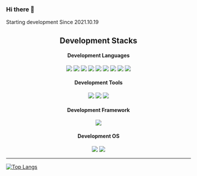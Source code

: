 ### Hi there 👋

Starting development Since 2021.10.19  


<!-- 개발 스택 시작 -->

<!-- 참조
https://shields.io/
https://simpleicons.org/
https://byul91oh.tistory.com/214
<img src="https://img.shields.io/badge/표시할이름(dwdwd)-색상(777BB4)?style=for-the-badge&logo=기술스택아이콘(PHP)&logoColor=(로고색상)white">
-->
<div align="center">
  <h2>Development Stacks</h2>

  
<h4>Development Languages</h4>
<img src="https://img.shields.io/badge/PHP-777BB4?style=for-the-badge&logo=PHP&logoColor=white"> <img src="https://img.shields.io/badge/JAVA-007396?style=for-the-badge&logo=java&logoColor=white"> <img src="https://img.shields.io/badge/Python-3776AB?style=for-the-badge&logo=Python&logoColor=white"> <img src="https://img.shields.io/badge/javascript-F7DF1E?style=for-the-badge&logo=javascript&logoColor=black"> <img src="https://img.shields.io/badge/jquery-0769AD?style=for-the-badge&logo=jquery&logoColor=white"> <img src="https://img.shields.io/badge/html-E34F26?style=for-the-badge&logo=html5&logoColor=white"> <img src="https://img.shields.io/badge/mysql-4479A1?style=for-the-badge&logo=mysql&logoColor=white"> <img src="https://img.shields.io/badge/oracle-F80000?style=for-the-badge&logo=oracle&logoColor=white"> <img src="https://img.shields.io/badge/Shell-FFD500?style=for-the-badge&logo=Shell&logoColor=white"> 

<h4>Development Tools</h4>
<img src="https://img.shields.io/badge/Anaconda-44A833?style=for-the-badge&logo=Anaconda&logoColor=white"> <img src="https://img.shields.io/badge/Docker-2496ED?style=for-the-badge&logo=Docker&logoColor=white"> <img src="https://img.shields.io/badge/github-181717?style=for-the-badge&logo=github&logoColor=white">

<h4>Development Framework</h4>
<img src="https://img.shields.io/badge/Spring-6DB33F?style=for-the-badge&logo=Spring&logoColor=white">

<h4>Development OS</h4>
<img src="https://img.shields.io/badge/linux-FCC624?style=for-the-badge&logo=linux&logoColor=black"> <img src="https://img.shields.io/badge/Windows-0078D6?style=for-the-badge&logo=Windows&logoColor=black">
<hr>
</div>
<!-- 개발 스택 끝 -->

[![Top Langs](https://github-readme-stats.vercel.app/api/top-langs/?username=kim089912)](https://github.com/anuraghazra/github-readme-stats)

<!--
**kim089912/kim089912** is a ✨ _special_ ✨ repository because its `README.md` (this file) appears on your GitHub profile.

Here are some ideas to get you started:

- 🔭 I’m currently working on ...
- 🌱 I’m currently learning ...
- 👯 I’m looking to collaborate on ...
- 🤔 I’m looking for help with ...
- 💬 Ask me about ...
- 📫 How to reach me: ...
- 😄 Pronouns: ...
- ⚡ Fun fact: ...
-->


